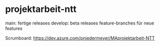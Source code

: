 # projektarbeit-ntt

main: fertige releases
develop: beta releases
feature-branches für neue features


Scrumboard: https://dev.azure.com/pniedermeyer/MAprojektarbeit-NTT

